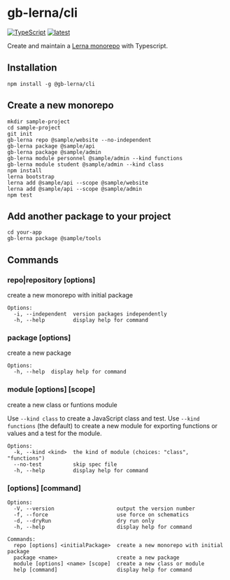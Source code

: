 # gb-lerna/cli

[![TypeScript](https://img.shields.io/badge/%3C%2F%3E-TypeScript-%230074c1.svg)](http://www.typescriptlang.org/)
[![latest](https://img.shields.io/npm/v/@gb-lerna/cli/latest.svg)](https://npmjs.com/package/@gb-lerna/cli)

Create and maintain a [Lerna monorepo](https://lerna.js.org/) with Typescript.

## Installation

```
npm install -g @gb-lerna/cli
```

## Create a new monorepo

```properties
mkdir sample-project
cd sample-project
git init
gb-lerna repo @sample/website --no-independent
gb-lerna package @sample/api
gb-lerna package @sample/admin
gb-lerna module personnel @sample/admin --kind functions
gb-lerna module student @sample/admin --kind class
npm install
lerna bootstrap
lerna add @sample/api --scope @sample/website
lerna add @sample/api --scope @sample/admin
npm test
```

## Add another package to your project

```properties
cd your-app
gb-lerna package @sample/tools
```

## Commands

### repo|repository [options] <initialPackage>

create a new monorepo with initial package

```
Options:
  -i, --independent  version packages independently
  -h, --help         display help for command
```

### package [options] <name>

create a new package

```
Options:
  -h, --help  display help for command
```

### module [options] <name> [scope]

create a new class or funtions module

Use `--kind class` to create a JavaScript class and test. Use `--kind functions` (the default) to create a new module for exporting functions or values and a test for the module.

```
Options:
  -k, --kind <kind>  the kind of module (choices: "class", "functions")
  --no-test          skip spec file
  -h, --help         display help for command
```

### [options] [command]

```
Options:
  -V, --version                    output the version number
  -f, --force                      use force on schematics
  -d, --dryRun                     dry run only
  -h, --help                       display help for command

Commands:
  repo [options] <initialPackage>  create a new monorepo with initial package
  package <name>                   create a new package
  module [options] <name> [scope]  create a new class or module
  help [command]                   display help for command
```
